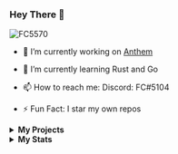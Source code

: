 ### Hey There 👋
<p align="left"> <img src="https://komarev.com/ghpvc/?username=FC5570" alt="FC5570" /> </p>

- 🔭 I’m currently working on [Anthem](https://top.gg/bot/734020393354002482)

- 🌱 I’m currently learning Rust and Go
 
- 📫 How to reach me: Discord: FC#5104
 
- ⚡ Fun Fact: I star my own repos

<details>
 <summary><b>My Projects</b></summary>
<p align="center">
<img src="https://github-readme-stats.vercel.app/api/pin/?username=fc5570&repo=anti-link-for-discord&theme=radical">
<img src="https://github-readme-stats.vercel.app/api/pin/?username=fc5570&repo=Lavalink-Music-Bot-V2&theme=radical">
<img src="https://github-readme-stats.vercel.app/api/pin/?username=fc5570&repo=Discord-Youtube-Notifier-Bot&theme=radical">
<img src="https://github-readme-stats.vercel.app/api/pin/?username=fc5570&repo=Latest-Subreddit-Posts&theme=radical">
 </p>
 
</details>

<details>
 <summary><b>My Stats</b></summary>
 <p align="center">
<img src="https://github-profile-trophy.vercel.app/?username=FC5570&margin-h=25&column=7&theme=juicyfresh">
 </p>
 
 <p align="center">
<img src="https://github-readme-stats.vercel.app/api?username=FC5570&show_icons=true&theme=radical&count_private=true&custom_title=My Stats&include_all_commits=true">
 </p>
 
 <p align="center">
<img src="https://github-readme-stats.vercel.app/api/top-langs/?username=FC5570&langs_count=6&theme=radical">
 </p>
 
 <p align="center">
<img src="https://github-readme-stats.vercel.app/api/wakatime?username=FC5570&layout=compact&theme=radical">
 </p>
 
</details>

